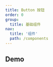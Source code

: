 ```yaml
---
title: Button 按钮
order: 0
group:
  title: 基础组件
nav:
  title: '组件'
  path: /components
---
```


## Demo

<code src="../../demo/Button/index.jsx"></code>

<API src="./index.tsx"></API>
